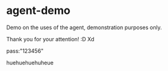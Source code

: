 # agent-demo
Demo on the uses of the agent, demonstration purposes only.

Thank you for your attention! :D
Xd

pass:"123456"

huehuehuehuheue
